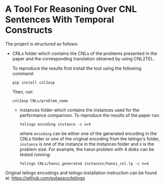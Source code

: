 # A Tool For Reasoning Over CNL Sentences With Temporal Constructs

The project is structured as follows:

- CNLs folder which contains the CNLs of the problems presented in the paper and the corresponding translation obtained by using CNL2TEL.
    
    To reproduce the results first install the tool using the following command:

    `pip install cnl2asp`
    
    Then, run:

    `cnl2asp CNLs/problem_name`
  - instances folder which contains the instances used for the performance comparison.
      To reproduce the results of the paper run:
    
      `telingo encoding instance -c n=X`

      where `encoding` can be either one of the generated encoding in the CNLs folder or one of the original encoding from the telingo's folder,
      `instance` is one of the instance in the instances folder and `X` is the problem size.
      For example, the hanoi problem with 4 disks can be tested running:
        
    `telingo CNLs/hanoi.generated instances/hanoi_cnl.lp -c n=4`

Original telingo encodings and telingo installation instruction can be found at:
https://github.com/potassco/telingo